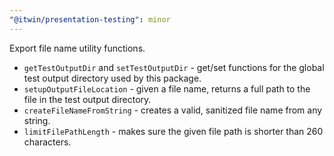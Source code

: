 ```yaml
---
"@itwin/presentation-testing": minor
---
```


Export file name utility functions.

- `getTestOutputDir` and `setTestOutputDir` - get/set functions for the global test output directory used by this package.
- `setupOutputFileLocation` - given a file name, returns a full path to the file in the test output directory.
- `createFileNameFromString` - creates a valid, sanitized file name from any string.
- `limitFilePathLength` - makes sure the given file path is shorter than 260 characters.
